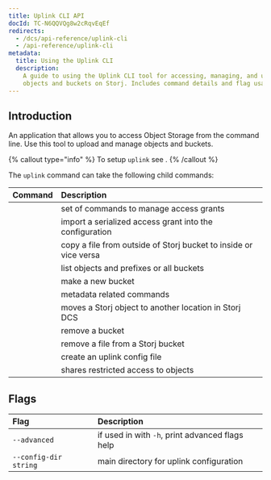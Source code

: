 ```yaml
---
title: Uplink CLI API
docId: TC-N6QQVQg8w2cRqvEqEf
redirects:
  - /dcs/api-reference/uplink-cli
  - /api-reference/uplink-cli
metadata:
  title: Using the Uplink CLI
  description:
    A guide to using the Uplink CLI tool for accessing, managing, and uploading
    objects and buckets on Storj. Includes command details and flag usage.
---
```


## Introduction

An application that allows you to access Object Storage from the command line. Use this tool to upload and manage objects and buckets.

{% callout type="info"  %}
To setup `uplink` see [](docId:TbMdOGCAXNWyPpQmH6EOq).
{% /callout %}

The `uplink` command can take the following child commands:

| Command                         | Description                                                      |
| :------------------------------ | :--------------------------------------------------------------- |
| [](docId:ObsfiEHKpVU7JTdGtW-3t) | set of commands to manage access grants                          |
| [](docId:N20xcpVOuPQIEcaA44wZu) | import a serialized access grant into the configuration          |
| [](docId:yk6xM8Jj_C-blgyjh4K61) | copy a file from outside of Storj bucket to inside or vice versa |
| [](docId:Df-CVmCCHmt6r3_c1PLn4) | list objects and prefixes or all buckets                         |
| [](docId:F77kaGpjXx7w-JYv2rkhf) | make a new bucket                                                |
| [](docId:kyMG3B16kKc3gpCxRNe1K) | metadata related commands                                        |
| [](docId:PIfV271UghKvJecT-zQ4d) | moves a Storj object to another location in Storj DCS            |
| [](docId:Wo5-shT0hZDNMeyM1kA12) | remove a bucket                                                  |
| [](docId:eavv_906IH-39ylIXq30d) | remove a file from a Storj bucket                                |
| [](docId:OuoKJl9KqbJVQB9Xkdy3g) | create an uplink config file                                     |
| [](docId:tBnCSrmR1jbOewG38fIr4) | shares restricted access to objects                              |

## Flags

| Flag                  | Description                                     |
| :-------------------- | :---------------------------------------------- |
| `--advanced`          | if used in with `-h`, print advanced flags help |
| `--config-dir string` | main directory for uplink configuration         |
